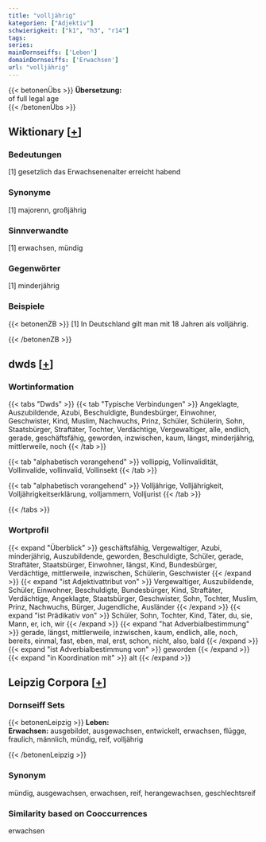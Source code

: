 ```yaml
---
title: "volljährig"
kategorien: ["Adjektiv"]
schwierigkeit: ["k1", "h3", "r14"]
tags:
series:
mainDornseiffs: ['Leben']
domainDornseiffs: ['Erwachsen']
url: "volljährig"
---
```


{{< betonenÜbs >}}
**Übersetzung:**  
of full legal age  
{{< /betonenÜbs >}}

## Wiktionary [[+](https://de.wiktionary.org/wiki/volljährig)]

### Bedeutungen
[1] gesetzlich das Erwachsenenalter erreicht habend  

### Synonyme
[1] majorenn, großjährig  

### Sinnverwandte
[1] erwachsen, mündig  

### Gegenwörter
[1] minderjährig  

### Beispiele
{{< betonenZB >}}
[1] In Deutschland gilt man mit 18 Jahren als volljährig.  

{{< /betonenZB >}}


## dwds [[+](https://www.dwds.de/wb/volljährig)]

### Wortinformation
{{< tabs "Dwds" >}}
{{< tab "Typische Verbindungen" >}}
Angeklagte, Auszubildende, Azubi, Beschuldigte, Bundesbürger, Einwohner, Geschwister, Kind, Muslim, Nachwuchs, Prinz, Schüler, Schülerin, Sohn, Staatsbürger, Straftäter, Tochter, Verdächtige, Vergewaltiger, alle, endlich, gerade, geschäftsfähig, geworden, inzwischen, kaum, längst, minderjährig, mittlerweile, noch
{{< /tab >}}

{{< tab "alphabetisch vorangehend" >}}
vollippig, Vollinvalidität, Vollinvalide, vollinvalid, Vollinsekt
{{< /tab >}}

{{< tab "alphabetisch vorangehend" >}}
Volljährige, Volljährigkeit, Volljährigkeitserklärung, volljammern, Volljurist
{{< /tab >}}

{{< /tabs >}}

### Wortprofil
{{< expand "Überblick" >}} geschäftsfähig, Vergewaltiger, Azubi, minderjährig, Auszubildende, geworden, Beschuldigte, Schüler, gerade, Straftäter, Staatsbürger, Einwohner, längst, Kind, Bundesbürger, Verdächtige, mittlerweile, inzwischen, Schülerin, Geschwister {{< /expand >}}
{{< expand "ist Adjektivattribut von" >}} Vergewaltiger, Auszubildende, Schüler, Einwohner, Beschuldigte, Bundesbürger, Kind, Straftäter, Verdächtige, Angeklagte, Staatsbürger, Geschwister, Sohn, Tochter, Muslim, Prinz, Nachwuchs, Bürger, Jugendliche, Ausländer {{< /expand >}}
{{< expand "ist Prädikativ von" >}} Schüler, Sohn, Tochter, Kind, Täter, du, sie, Mann, er, ich, wir {{< /expand >}}
{{< expand "hat Adverbialbestimmung" >}} gerade, längst, mittlerweile, inzwischen, kaum, endlich, alle, noch, bereits, einmal, fast, eben, mal, erst, schon, nicht, also, bald {{< /expand >}}
{{< expand "ist Adverbialbestimmung von" >}} geworden {{< /expand >}}
{{< expand "in Koordination mit" >}} alt {{< /expand >}}

## Leipzig Corpora [[+](https://corpora.uni-leipzig.de/en/res?word=volljährig&corpusId=deu_newscrawl-public_2018)]

### Dornseiff Sets
{{< betonenLeipzig >}}
**Leben:**  
**Erwachsen:** ausgebildet, ausgewachsen, entwickelt, erwachsen, flügge, fraulich, männlich, mündig, reif, volljährig  

{{< /betonenLeipzig >}}

### Synonym
mündig, ausgewachsen, erwachsen, reif, herangewachsen, geschlechtsreif


### Similarity based on Cooccurrences
erwachsen

